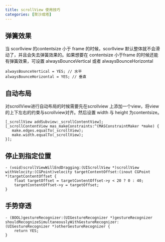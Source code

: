 ```yaml
---
title: scrollView 使用技巧
categories: [聚沙成塔]
---
```



## 弹簧效果
当 scorllview 的contentsize 小于 frame 的时候，scorllview 默认整体就不会滑动了，并且会失去弹簧效果的。如果想要在 contentsize 小于frame 的时候还能有弹簧效果，可设置 alwaysBounceVertical 或者 alwaysBounceHorizontal

```
alwaysBounceVertical = YES; // 水平
alwaysBounceHorizontal = YES; // 垂直
```

## 自动布局
对scrollView进行自动布局的时候需要先在scrollview 上添加一个view，将view的上下左右的约束与scrollview对齐。然后设置 width 与 height 为contentsize。

```
[_scrollView addSubview:_scrollContentView];
[_scrollContentView mas_makeConstraints:^(MASConstraintMaker *make) {
   make.edges.equalTo(_scrollView);
   make.width.equalTo(_scrollView);
}];

```
## 停止到指定位置

```
- (void)scrollViewWillEndDragging:(UIScrollView *)scrollView withVelocity:(CGPoint)velocity targetContentOffset:(inout CGPoint *)targetContentOffset {
    float targetOffset = targetContentOffset->y < 20 ? 0 : 40;
    targetContentOffset->y = targetOffset;
}

```

## 手势穿透

```
- (BOOL)gestureRecognizer:(UIGestureRecognizer *)gestureRecognizer shouldRecognizeSimultaneouslyWithGestureRecognizer:(UIGestureRecognizer *)otherGestureRecognizer {
    return YES;
}
```

